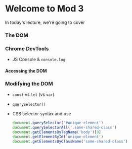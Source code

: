 # Welcome to Mod 3

In today's lecture, we're going to cover

### The DOM

### Chrome DevTools
* JS Console & `console.log`

#### Accessing the DOM

### Modifying the DOM

* `const` vs `let` (vs `var`)
* `querySelector()`
* CSS selector syntax and use

  ```js
  document.querySelector('#unique-element')
  document.querySelectorAll('.some-shared-class')
  document.getElementsByTagName('body')[0]
  document.getElementById('unique-element')
  document.getElementsByClassName('some-shared-class')
  ```